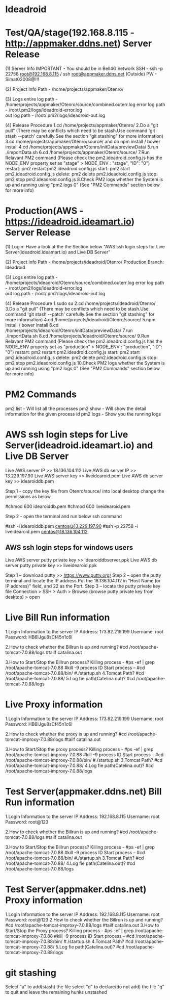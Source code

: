 # Ideadroid

Test/QA/stage(192.168.8.115 - http://appmaker.ddns.net) Server Release
===================================================================================================================
(1)	Server Info
    IMPORTANT - You should be in Bell4G network
    SSH - ssh -p 22758 root@192.168.8.115 / ssh root@appmaker.ddns.net (Outside)
    PW - Simat02008@!!!

(2)	Project Info
    Path - /home/projects/appmaker/Otenro/

(3)	Logs
    entire log path - /home/projects/appmaker/Otenro/source/combined.outerr.log
    error log path - /root/.pm2/logs/ideadroid-error.log                      
    out log path - /root/.pm2/logs/ideadroid-out.log 

(4)	Release Procedure
    1.cd /home/projects/appmaker/Otenro/
    2.Do a "git pull" (There may be conflicts which need to be stash.Use command 'git stash --patch' carefully.See the section "git stashing" for more information)
    3.cd /home/projects/appmaker/Otenro/source/ and do npm install / bower install
    4.cd /home/projects/appmaker/Otenro/initData/previewData/
    5.run ./importData.sh
    6.cd /home/projects/appmaker/Otenro/source/
    7.Run Relavant PM2 command (Please check the pm2.ideadroid.config.js has the NODE_ENV property set as "stage" > NODE_ENV : "stage", "ID": "0")
        restart: pm2 restart pm2.ideadroid.config.js
        start: pm2 start pm2.ideadroid.config.js
        delete: pm2 delete pm2.ideadroid.config.js
        stop: pm2 stop pm2.ideadroid.config.js
    8.Check PM2 logs whether the System is up and running using "pm2 logs 0" (See "PM2 Commands" section below for more info)

        
Production(AWS - https://ideadroid.ideamart.io) Server Release
===================================================================================================================
(1)	Login: Have a look at the the Section below "AWS ssh login steps for Live Server(ideadroid.ideamart.io) and Live DB Server"
            
(2)	Project Info
    Path - /home/projects/ideadroid/Otenro/
    Production Branch: Ideadroid

(3)	Logs
    entire log path - /home/projects/ideadroid/Otenro/source/combined.outerr.log
    error log path - /root/.pm2/logs/ideadroid-error.log                      
    out log path - /root/.pm2/logs/ideadroid-out.log 

(4)	Release Procedure
    1.sudo su
    2.cd /home/projects/ideadroid/Otenro/
    3.Do a "git pull" (There may be conflicts which need to be stash.Use command 'git stash --patch' carefully.See the section "git stashing" for more information)
    4.cd /home/projects/ideadroid/Otenro/source/
    5.npm install / bower install
    6.cd /home/projects/ideadroid/Otenro/initData/previewData/
    7.run ./importData.sh
    8.cd /home/projects/ideadroid/Otenro/source/
    9.Run Relavant PM2 command (Please check the pm2.ideadroid.config.js has the NODE_ENV property set as "production" > NODE_ENV : "production", "ID": "0")
        restart: pm2 restart pm2.ideadroid.config.js
        start: pm2 start pm2.ideadroid.config.js
        delete: pm2 delete pm2.ideadroid.config.js
        stop: pm2 stop pm2.ideadroid.config.js
    10.Check PM2 logs whether the System is up and running using "pm2 logs 0" (See "PM2 Commands" section below for more info)


PM2 Commands
===================================================================================================================
pm2 list - Will list all the processes
pm2 show <id> - Will show the detail information for the given process id
pm2 logs <id> - Show you the running logs


AWS ssh login steps for Live Server(ideadroid.ideamart.io) and Live DB Server
=====================================================
Live AWS server IP >> 18.136.104.112
Live AWS db server IP >> 13.229.197.90
Live AWS server key >> liveidearoid.pem
Live AWS db server key >> idearoiddb.pem

Step 1 - copy the key file from Otenro/source/ into local desktop change the permissions as below

#chmod 600 idearoiddb.pem
#chmod 600 liveidearoid.pem

Step 2 - open the terminal and run below ssh command

#ssh -i idearoiddb.pem centos@13.229.197.90
#ssh -p 22758 -i liveidearoid.pem centos@18.136.104.112

AWS ssh login steps for windows users
------------------------------------
Live AWS server putty private key >> idearoiddbserver.ppk
Live AWS db server putty private key >> liveidearoid.ppk

Step 1 – download putty >> https://www.putty.org/
Step 2 – open the putty terminal and locate the IP address
    Put the 18.136.104.112 in "Host Name (or IP address)" field, and 22 as the Port.
Step 3 – locate the putty private key file
    Connection > SSH > Auth > Browse (browse putty private key from desktop) > open


Live Bill Run information
==========================
1.Login Information to the server
    IP Address: 173.82.219.199
    Username: root
    Password: HB6IJgu8sCf45n1c6I

2.How to check whether the Billrun is up and running?
    #cd /root/apache-tomcat-7.0.88/logs
    #tailf catalina.out

3.How to Start/Stop the Billrun process?
    Killing process -
        #ps -ef | grep /root/apache-tomcat-7.0.88
        #kill -9 process ID
    Start process –
        #cd /root/apache-tomcat-7.0.88/bin/
        #./startup.sh
4.Tomcat Path?
    #cd /root/apache-tomcat-7.0.88/
5.Log fie path(Catelina.out)?
    #cd /root/apache-tomcat-7.0.88/logs


Live Proxy information
==========================
1.Login Information to the server
    IP Address: 173.82.219.199
    Username: root
    Password: HB6IJgu8sCf45n1c6I

2.How to check whether the proxy is up and running?
    #cd /root/apache-tomcat-improxy-7.0.88/logs
    #tailf catalina.out

3.How to Start/Stop the proxy process?
    Killing process -
        #ps -ef | grep /root/apache-tomcat-improxy-7.0.88
        #kill -9 process ID
    Start process –
        #cd /root/apache-tomcat-improxy-7.0.88/bin/
        #./startup.sh
3.Tomcat Path?
    #cd /root/apache-tomcat-improxy-7.0.88/
4.Log fie path(Catelina.out)?
    #cd /root/apache-tomcat-improxy-7.0.88/logs


Test Server(appmaker.ddns.net) Bill Run information
=================================================
1.Login Information to the server
    IP Address: 192.168.8.115
    Username: root
    Password: root@123

2.How to check whether the Billrun is up and running?
#cd /root/apache-tomcat-7.0.88/logs
#tailf catalina.out

3.How to Start/Stop the Billrun process?
    Killing process -
        #ps -ef | grep /root/apache-tomcat-7.0.88
        #kill -9 process ID
    Start process –
        #cd /root/apache-tomcat-7.0.88/bin/
        #./startup.sh
3.Tomcat Path?
    #cd /root/apache-tomcat-7.0.88/
4.Log fie path(Catelina.out)?
    #cd /root/apache-tomcat-7.0.88/logs

Test Server(appmaker.ddns.net) Proxy information
=================================================
1.Login Information to the server
    IP Address: 192.168.8.115
    Username: root
    Password: root@123
2.How to check whether the Billrun is up and running?
    #cd /root/apache-tomcat-improxy-7.0.88/logs
    #tailf catalina.out
3.How to Start/Stop the Proxy process?
    Killing process -
        #ps -ef | grep /root/apache-tomcat-improxy-7.0.88
        #kill -9 process ID
    Start process –
        #cd /root/apache-tomcat-improxy-7.0.88/bin/
        #./startup.sh
4.Tomcat Path?
    #cd /root/apache-tomcat-improxy-7.0.88/
5.Log fie path(Catelina.out)?
    #cd /root/apache-tomcat-improxy-7.0.88/logs

git stashing
===============
Select "a" to add(stash) the file
select "d" to declare(do not add) the file
"q" to quit and leave the remaining hunks unstashed
